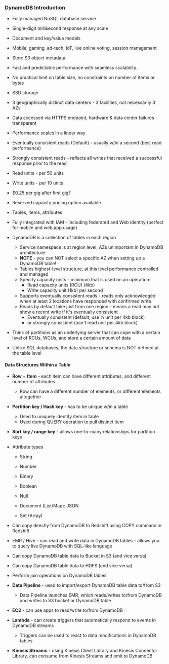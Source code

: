 ### DynamoDB Introduction

* Fully managed NoSQL database service 
* Single-digit millisecond response at any scale 
* Document and key/value models
* Mobile, gaming, ad-tech, IoT, live online voting, session management
* Store S3 object metadata
* Fast and predictable performance with seamless scalability. 
* No practical limit on table size, no constraints on number of items or bytes
* SSD storage
* 3 geographically distinct data centers - 3 facilities, not necessarily 3 AZs
* Data accessed via HTTPS endpoint, hardware & data center failures transparent
* Performance scales in a linear way

* Eventually consistent reads (Default) - usually w/in a second (best read performance)
* Strongly consistent reads - reflects all writes that received a successful response prior to the read
* Read units - per 50 units
* Write units - per 10 units
* $0.25 per gig after first gig?
* Reserved capacity pricing option available
* Tables, items, attributes
* Fully integrated with IAM - including federated and Web identity (perfect for mobile and web app usage)
* DynamoDB is a collection of tables in each region
  * Service namespace is at region level, AZs unimportant in DynamoDB architecture
  * **NOTE** - you can NOT select a specific AZ when setting up a DynamoDB table!
  * Tables highest-level structure, at this level performance controlled and managed
  * Specify capacity units - minimum that is used on an operation:
    * Read capacity units (RCU) (4kb) 
    * Write capacity unit (1kb) per second
  * Supports eventually consistent reads - reads only acknowledged when at least 2 locations have responded with confirmed write
  * Reads by default take just from one region - means a read may not show a recent write if it's eventually consistent
    * Eventually consistent (default, use ½ unit per 4kb block) 
    * or strongly consistent (use 1 read unit per 4kb block)

* Think of partitions as an underlying server that can cope with a certain level of RCUs, WCUs, and store a certain amount of data

* Unlike SQL databases, the data structure or schema is NOT defined at the table level

#### Data Structures Within a Table

* **Row** = **Item** - each item can have different attributes, and different number of attributes
  * Row can have a different number of elements, or different elements altogether

* **Partition key / Hash key** - has to be unique w/in a table
  * Used to uniquely identify item in table
  * Used during QUERY operation to pull distinct item

* **Sort key / range key** - allows one-to-many relationships for partition keys

* Attribute types

    * String
    * Number
    * Binary
    * Boolean
    * Null

    * Document (List/Map): JSON

    * Set (Array)

* Can copy directly from DynamoDB to Redshift using COPY command in Redshift

* EMR / Hive - can read and write data in DynamoDB tables - allows you to query live DynamoDB with SQL-like language

* Can copy DynamoDB table data to Bucket in S3 (and vice versa)

* Can copy DynamoDB table data to HDFS (and vice versa)

* Perform join operations on DynamoDB tables

* **Data Pipeline** - used to import/export DynamoDB table data to/from S3

    * Data Pipeline launches EMR, which reads/writes to/from DynamoDB and writes to S3 bucket or DynamoDB table

* **EC2** - can use apps to read/write to/from DynamoDB

* **Lambda** - can create triggers that automatically respond to events in DynamoDB streams
  * Triggers can be used to react to data modifications in DynamoDB tables

* **Kinesis Streams** - using Kinesis Client Library and Kinesis Connector Library, can consume from Kinesis Streams and emit to DynamoDB

